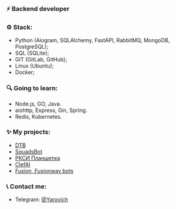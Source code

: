 ### ⚡ Backend developer
### ⚙ Stack:
- Python (Aiogram, SQLAlchemy, FastAPI, RabbitMQ, MongoDB, PostgreSQL);
- SQL (SQLite);
- GIT (GitLab, GitHub);
- Linux (Ubuntu);
- Docker;

### 🔍 Going to learn:
  - Node.js, GO, Java.
  - aiohttp, Express, Gin, Spring.
  - Redis, Kubernetes.

### ✨ My projects:
- [DTB](https://discord.gg/ZWfHS8P7GU)
- [SquadsBot](https://squadsbot.ru/)
- [РКСИ Планшетка](https://t.me/RKSIplanshetkabot)
- [ClefAI](https://clef-ai.ru/)
- [Fusion, Fusionway bots](https://discord.gg/fusionstore)

### 📞 Contact me:
- Telegram: [@Yarovich](https://t.me/Yarovich)

